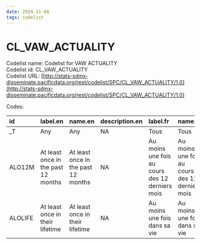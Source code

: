 ```yaml
---
date: 2024-11-08
tags: codelist
---
```


# CL_VAW_ACTUALITY

Codelist name: Codelist for VAW ACTUALITY  
Codelist id: CL_VAW_ACTUALITY  
Codelist URL: [http://stats-sdmx-disseminate.pacificdata.org/rest/codelist/SPC/CL_VAW_ACTUALITY/1.0](http://stats-sdmx-disseminate.pacificdata.org/rest/codelist/SPC/CL_VAW_ACTUALITY/1.0)  

Codes:  

|id      |label.en                            |name.en                             |description.en |label.fr                                        |name.fr                                         |description.fr |
|:-------|:-----------------------------------|:-----------------------------------|:--------------|:-----------------------------------------------|:-----------------------------------------------|:--------------|
|_T      |Any                                 |Any                                 |NA             |Tous                                            |Tous                                            |NA             |
|ALO12M  |At least once in the past 12 months |At least once in the past 12 months |NA             |Au moins une fois au cours des 12 derniers mois |Au moins une fois au cours des 12 derniers mois |NA             |
|ALOLIFE |At least once in their lifetime     |At least once in their lifetime     |NA             |Au moins une fois dans sa vie                   |Au moins une fois dans sa vie                   |NA             |
